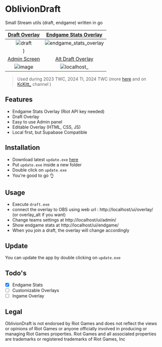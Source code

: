 # OblivionDraft
Small Stream utils (draft, endgame) written in go 

| [Draft Overlay](http://localhost/ui/overlay/) | [Endgame Stats Overlay](http://localhost/ui/endgame/) | 
| :-----: | :------: | 
| ![draft](https://github.com/user-attachments/assets/f20a350a-1c70-4a5d-a34d-5d35dfaf58c4) | ![endgame_stats_overlay](https://github.com/user-attachments/assets/1919c347-7cd9-486d-ab82-53cfe4e05a00)
) | 
| [Admin Screen](http://localhost/ui/admin/) |  [Alt Draft Overlay](http://localhost/ui/overlay_alt/) |
| ![image](https://github.com/user-attachments/assets/e5ff6a05-dcf5-4330-a756-ae41971b77e3)| ![localhost_](https://github.com/user-attachments/assets/5942afcf-bfae-4020-863c-b290d9f83f24)| 


> Used during 2023 TWC, 2024 TI, 2024 TWC (more [here](https://oblivion-esport.fr/) and on [KcKitt_](https://twitch.tv/kckitt_) channel )

## Features
- Endgame Stats Overlay (Riot API key needed)
- Draft Overlay
- Easy to use Admin panel
- Editable Overlay (HTML, CSS, JS)
- Local first, but Supabase Compatible

## Installation
- Download latest `update.exe` [here](https://github.com/UrbsKali/OblivionDraft/releases/latest)
- Put `update.exe` inside a new folder
- Double click on `update.exe`
- You're good to go 👌
## Usage
- Execute `draft.exe`
- connect the overlay to OBS using web url : http://localhost/ui/overlay/ (or overlay_alt if you want)
- Change teams settings at http://localhost/ui/admin/
- Show endgame stats at http://localhost/ui/endgame/
- When you join a draft, the overlay will change accordingly

## Update
You can update the app by double clicking on `update.exe`

## Todo's
- [X] Endgame Stats
- [ ] Customizable Overlays
- [ ] Ingame Overlay

## Legal
OblivionDraft is not endorsed by Riot Games and does not reflect the views or opinions of Riot Games or anyone officially involved in producing or managing Riot Games properties. Riot Games and all associated properties are trademarks or registered trademarks of Riot Games, Inc

